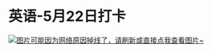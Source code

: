 # 英语-5月22日打卡

[![图片可能因为网络原因掉线了，请刷新或直接点我查看图片~](https://cdn.jsdelivr.net/gh/ylsislove/image-home/test/20210522233741.jpg)](https://cdn.jsdelivr.net/gh/ylsislove/image-home/test/20210522233741.jpg)
